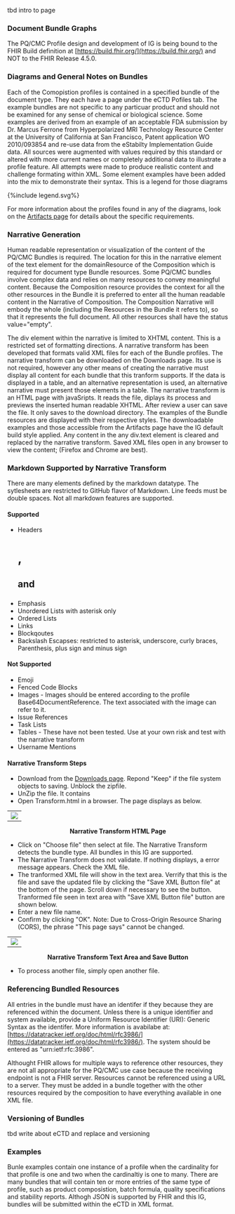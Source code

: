 tbd intro to page
### Document Bundle Graphs

The PQ/CMC Profile design and development of IG is being bound to the FHIR Build definition at [https://build.fhir.org/](https://build.fhir.org/) and NOT to the FHIR Release 4.5.0. 

###  Diagrams and General Notes on Bundles

Each of the Comopistion profiles is contained in a specified bundle of the document type. They each have a page under the eCTD Pofiles tab. The example bundles are not specific to any particuar product and should not be examined for any sense of chemical or biological science. Some examples are derived from an example of an acceptable FDA submission by Dr. Marcus Ferrone from Hyperpolarized MRI Technology Resource Center at the University of California at San Francisco, Patent application WO 2010/093854 and re-use data from the eStabilty Implementation Guide data. All sources were augmented with values required by this standard or altered with more current names or completely additional data to illustrate a profile feature. All attempts were made to produce realistic content and challenge formating within XML. Some element examples have been added into the mix to demonstrate their syntax. This is a legend for those diagrams

<div>{%include legend.svg%}</div>

For more information about the profiles found in any of the diagrams, look on the [Artifacts page](Artifacts.html) for details about the specific requirements. 

### Narrative Generation

Human readable representation or visualization of the content of the PQ/CMC Bundles is required. The location for this in the narrative element of the text element for the domainResource of the Composition which is required for document type Bundle resources. Some PQ/CMC bundles involve complex data and relies on many resources to convey meaningful content. Because the Composition resource provides the context for all the other resources in the Bundle it is preferred to enter all the human readable content in the Narrative of Composition. The Composition Narrative will embody the whole (including the Resources in the Bundle it refers to), so that it represents the full document. All other resources shall have the status value="empty". 

The div element within the narrative is limited to XHTML content. This is a restricted set of formatting directions. A narrative transform has been developed that formats valid XML files for each of the Bundle profiles. The narrative transform can be downloaded on the Downloads page. Its use is not required, however any other means of creating the narrative must display all content for each bundle that this tranform supports.  If the data is displayed in a table, and an alternative representation is used, an alternative narrative must present those elements in a table. The narrative transform is an HTML page with javaSripts. It reads the file, diplays its process and previews the inserted human readable XHTML. After review a user can save the file. It only saves to the download directory. The examples of the Bundle resources are displayed with their respective styles. The downloadable examples and those accessible from the Artifacts page have the IG default build style applied. Any content in the any div.text element is cleared and replaced by the narrative transform. Saved XML files open in any browser to view the content; (Firefox and Chrome are best).

### Markdown Supported by Narrative Transform

There are many elements defined by the markdown datatype. The sytlesheets are restricted to GitHub flavor of Markdown. Line feeds must be double spaces. Not all markdown features are supported.
#### Supported
* Headers <h1>, <h2> and <h3>
* Emphasis
* Unordered Lists with asterisk only
* Ordered Lists
* Links
* Blockqoutes
* Backslash Escapses: restricted to asterisk, underscore, curly braces, Parenthesis, plus sign and minus sign

#### Not Supported
* Emoji
* Fenced Code Blocks
* Images -  Images should be entered according to the profile Base64DocumentReference. The text associated with the image can refer to it.
* Issue References
* Task Lists
* Tables - These have not been tested. Use at your own risk and test with the narrative transform
* Username Mentions

#### Narrative Transform Steps

* Download from the [Downloads page](downloads.html). Repond "Keep" if the file system objects to saving. Unblock the zipfile.
* UnZip the file. It contains
* Open Transform.html in a browser. The page displays as below.

<table style="margin: 0px auto;"><tr><td><img src="emptyxmlStyler_Transform.png" /></td></tr></table>

<p style="text-align: center; font-weight: bold"> Narrative Transform HTML Page </p>

* Click on "Choose file" then select at file. The Narrative Transform detects the bundle type. All bundles in this IG are supported.
* The Narrative Transform does not validate. If nothing displays, a error message appears. Check the XML file.
* The tranformed XML file will show in the text area. Verrify that this is the file and save the updated file by clicking the "Save XML Button file" at the bottom of the page. Scroll down if necessary to see the button. Tranformed file seen in text area with "Save XML Button file" button are shown below.
* Enter a new file name.
* Confirm by clicking "OK". Note: Due to Cross-Origin Resource Sharing (CORS), the phrase "This page says" cannot be changed.

<table style="margin: 0px auto;"><tr><td><img src="fill_Transform.png" /></td></tr></table>

<p style="text-align: center; font-weight: bold">  Narrative Transform Text Area and Save Button  </p>

* To process another file, simply open another file.
### Referencing Bundled Resources

All entries in the bundle must have an identifer if they because they are referenced within the document. Unless there is a unique identifier and system available, provide a Uniform Resource Identifier (URI): Generic Syntax as the identifer. More information is avabilabe at: [https://datatracker.ietf.org/doc/html/rfc3986/](https://datatracker.ietf.org/doc/html/rfc3986/). The system should be entered as "urn:ietf:rfc:3986".

Althought FHIR allows for multiple ways to reference other resources, they are not all appropriate for the PQ/CMC use case because the receiving endpoint is not a FHIR server. Resources cannot be referenced using a URL to a server. They must be added in a bundle together with the other resources required by the composition to have everything available in one XML file.

### Versioning of Bundles
tbd write about eCTD and replace and versioning

### Examples

Bunle examples contain one instance of a profile when the cardinality for that profile is one and two when the cardinaltiy is one to many. There are many bundles that will contain ten or more entries of the same type of profile, such as product composistion, batch formula, quality specifications and stability reports. Althogh JSON is supported by FHIR and this IG, bundles will be submitted within the eCTD in XML format.


